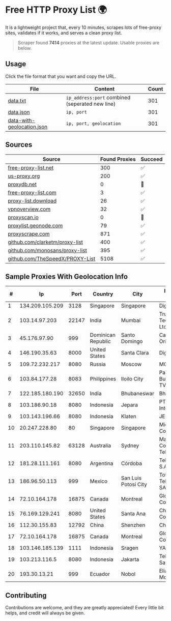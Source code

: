 
# Free HTTP Proxy List 🌍

It is a lightweight project that, every 10 minutes, scrapes lots of free-proxy sites, validates if it works, and serves a clean proxy list.


> Scraper found **7414** proxies at the latest update. Usable proxies are below.

## Usage

Click the file format that you want and copy the URL.


|File|Content|Count|
|----|-------|-----|
|[data.txt](https://raw.githubusercontent.com/themiralay/Proxy-List-World/master/data.txt)|`ip_address:port` combined (seperated new line)|301|
|[data.json](https://raw.githubusercontent.com/themiralay/Proxy-List-World/master/data.json)|`ip, port`|301|
|[data-with-geolocation.json](https://raw.githubusercontent.com/themiralay/Proxy-List-World/master/data-with-geolocation.json)|`ip, port, geolocation`|301|

## Sources

|Source|Found Proxies|Succeed|
|------|-------------|-------|
|[free-proxy-list.net](https://free-proxy-list.net)|300|✅|
|[us-proxy.org](https://www.us-proxy.org)|200|✅|
|[proxydb.net](http://proxydb.net)|0|🚫|
|[free-proxy-list.com](https://free-proxy-list.com/?page=&port=&type%5B%5D=http&type%5B%5D=https&up_time=0&search=Search)|3|✅|
|[proxy-list.download](https://www.proxy-list.download/HTTP)|26|✅|
|[vpnoverview.com](https://vpnoverview.com/privacy/anonymous-browsing/free-proxy-servers)|32|✅|
|[proxyscan.io](https://www.proxyscan.io)|0|🚫|
|[proxylist.geonode.com](https://proxylist.geonode.com/api/proxy-list?limit=300&page=1&sort_by=lastChecked&sort_type=desc&protocols=http,https)|79|✅|
|[proxyscrape.com](https://api.proxyscrape.com/v2/?request=displayproxies&protocol=http&timeout=10000&country=all&ssl=all&anonymity=all)|871|✅|
|[github.com/clarketm/proxy-list](https://raw.githubusercontent.com/clarketm/proxy-list/master/proxy-list-raw.txt)|400|✅|
|[github.com/monosans/proxy-list](https://raw.githubusercontent.com/monosans/proxy-list/main/proxies/http.txt)|395|✅|
|[github.com/TheSpeedX/PROXY-List](https://raw.githubusercontent.com/TheSpeedX/PROXY-List/master/http.txt)|5108|✅|


## Sample Proxies With Geolocation Info

|#|Ip|Port|Country|City|Internet Service Provider|
|-|--|----|-------|----|-------------------------|
|1|134.209.105.209|3128|Singapore|Singapore|DigitalOcean, LLC|
|2|103.14.97.203|22147|India|Mumbai|Trunkoz Technologies Pvt. Ltd|
|3|45.176.97.90|999|Dominican Republic|Santo Domingo|Cable Onda Oriental, SRL|
|4|146.190.35.63|8000|United States|Santa Clara|DigitalOcean, LLC|
|5|109.72.232.217|8080|Russia|Moscow|MOSLINE|
|6|103.84.177.28|8083|Philippines|Iloilo City|Panay Broadband / Buenavista Cable TV., Inc.|
|7|122.185.180.190|32650|India|Bhubaneswar|Bharti Airtel Limited|
|8|103.186.90.18|8080|Indonesia|Jepara|PT Akses Data Internusa|
|9|103.143.196.66|8080|Indonesia|Klaten|JERNIHNETWORK|
|10|20.247.228.80|80|Singapore|Singapore|Microsoft Corporation|
|11|203.110.145.82|63128|Australia|Sydney|Macquarie Corporate Telecommunications|
|12|181.28.111.161|8080|Argentina|Córdoba|Telecom Argentina S.A|
|13|186.96.50.113|999|Mexico|San Luis Potosí City|Total Play Telecomunicaciones SA De CV|
|14|72.10.164.178|16875|Canada|Montreal|GloboTech Communications|
|15|76.169.129.241|8080|United States|Santa Ana|Charter Communications|
|16|112.30.155.83|12792|China|Shenzhen|China Mobile|
|17|72.10.164.178|16875|Canada|Montreal|GloboTech Communications|
|18|103.146.185.139|1111|Indonesia|Sragen|YAMNET|
|19|103.213.116.5|8080|Indonesia|Jakarta|Telemedia Dinamika Sarana, PT|
|20|193.30.13.21|999|Ecuador|Nobol|Eliana Vanessa Morocho Oña|



## Contributing

Contributions are welcome, and they are greatly appreciated! Every
little bit helps, and credit will always be given.

